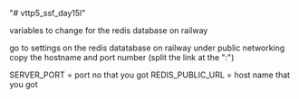 "# vttp5_ssf_day15l" 





variables to change for the redis database on railway




go to settings on the redis datatabase on railway
under public networking
copy the hostname and port number (split the link at the ":")



SERVER_PORT = port no that you got
REDIS_PUBLIC_URL = host name that you got
